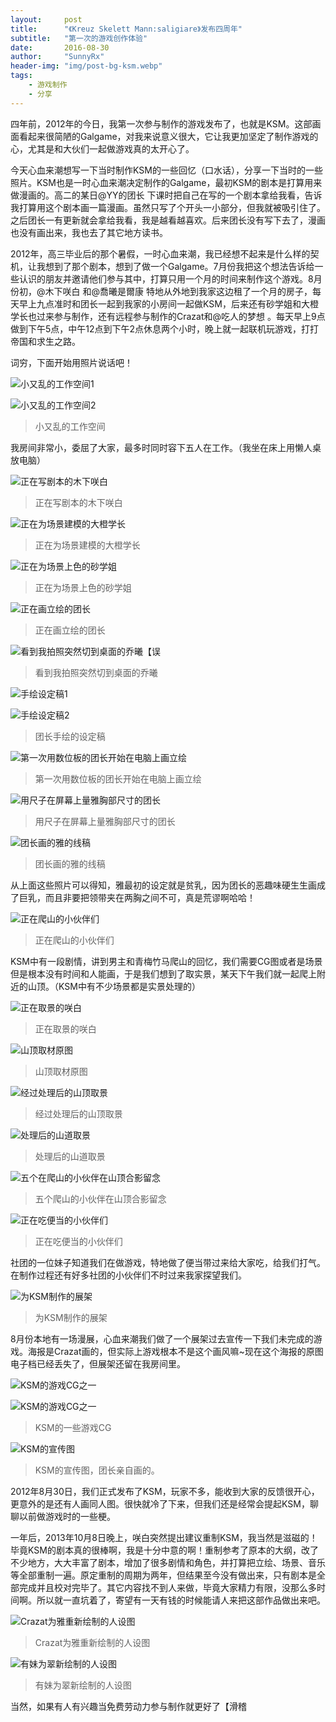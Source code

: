 ```yaml
---
layout:     post
title:      "《Kreuz Skelett Mann:saligiare》发布四周年"
subtitle:   "第一次的游戏创作体验"
date:       2016-08-30
author:     "SunnyRx"
header-img: "img/post-bg-ksm.webp"
tags:
    - 游戏制作
    - 分享
---
```


四年前，2012年的今日，我第一次参与制作的游戏发布了，也就是KSM。这部画面看起来很简陋的Galgame，对我来说意义很大，它让我更加坚定了制作游戏的心，尤其是和大伙们一起做游戏真的太开心了。

今天心血来潮想写一下当时制作KSM的一些回忆（口水话），分享一下当时的一些照片。KSM也是一时心血来潮决定制作的Galgame，最初KSM的剧本是打算用来做漫画的。高二的某日@YY的团长 下课时把自己在写的一个剧本拿给我看，告诉我打算用这个剧本画一篇漫画。虽然只写了个开头一小部分，但我就被吸引住了。之后团长一有更新就会拿给我看，我是越看越喜欢。后来团长没有写下去了，漫画也没有画出来，我也去了其它地方读书。

2012年，高三毕业后的那个暑假，一时心血来潮，我已经想不起来是什么样的契机，让我想到了那个剧本，想到了做一个Galgame。7月份我把这个想法告诉给一些认识的朋友并邀请他们参与其中，打算只用一个月的时间来制作这个游戏。8月份初，@木下咲白 和@喬曦是爾康 特地从外地到我家这边租了一个月的房子，每天早上九点准时和团长一起到我家的小房间一起做KSM，后来还有砂学姐和大橙学长也过来参与制作，还有远程参与制作的Crazat和@吃人的梦想 。每天早上9点做到下午5点，中午12点到下午2点休息两个小时，晚上就一起联机玩游戏，打打帝国和求生之路。

词穷，下面开始用照片说话吧！

![小又乱的工作空间1](/img/in-post/post-KSM/IMG_0080.webp)

![小又乱的工作空间2](/img/in-post/post-KSM/IMG_0072.webp)

>小又乱的工作空间

我房间非常小，委屈了大家，最多时同时容下五人在工作。（我坐在床上用懒人桌放电脑）

![正在写剧本的木下咲白](/img/in-post/post-KSM/IMG_0073.webp)

>正在写剧本的木下咲白

![正在为场景建模的大橙学长](/img/in-post/post-KSM/IMG_0078.webp)

>正在为场景建模的大橙学长

![正在为场景上色的砂学姐](/img/in-post/post-KSM/IMG_0252.webp)

>正在为场景上色的砂学姐

![正在画立绘的团长](/img/in-post/post-KSM/IMG_0079.webp)

>正在画立绘的团长

![看到我拍照突然切到桌面的乔曦【误](/img/in-post/post-KSM/IMG_0077.webp)

>看到我拍照突然切到桌面的乔曦

![手绘设定稿1](/img/in-post/post-KSM/IMG_0043.webp)

![手绘设定稿2](/img/in-post/post-KSM/IMG_0064.webp)

>团长手绘的设定稿

![第一次用数位板的团长开始在电脑上画立绘](/img/in-post/post-KSM/IMG_0052.webp)

>第一次用数位板的团长开始在电脑上画立绘

![用尺子在屏幕上量雅胸部尺寸的团长](/img/in-post/post-KSM/IMG_0053.webp)

>用尺子在屏幕上量雅胸部尺寸的团长

![团长画的雅的线稿](/img/in-post/post-KSM/IMG_0067.webp)

>团长画的雅的线稿

从上面这些照片可以得知，雅最初的设定就是贫乳，因为团长的恶趣味硬生生画成了巨乳，而且非要把领带夹在两胸之间不可，真是荒谬啊哈哈！

![正在爬山的小伙伴们](/img/in-post/post-KSM/IMG_0104.webp)

>正在爬山的小伙伴们

KSM中有一段剧情，讲到男主和青梅竹马爬山的回忆，我们需要CG图或者是场景但是根本没有时间和人能画，于是我们想到了取实景，某天下午我们就一起爬上附近的山顶。（KSM中有不少场景都是实景处理的）

![正在取景的咲白](/img/in-post/post-KSM/IMG_0121.webp)

>正在取景的咲白

![山顶取材原图](/img/in-post/post-KSM/IMG_0117.webp)

>山顶取材原图

![经过处理后的山顶取景](/img/in-post/post-KSM/top.webp)

>经过处理后的山顶取景

![处理后的山道取景](/img/in-post/post-KSM/stairs.webp)

>处理后的山道取景

![五个在爬山的小伙伴在山顶合影留念](/img/in-post/post-KSM/IMG_0134.webp)

>五个爬山的小伙伴在山顶合影留念

![正在吃便当的小伙伴们](/img/in-post/post-KSM/IMG_0249.webp)

>正在吃便当的小伙伴们

社团的一位妹子知道我们在做游戏，特地做了便当带过来给大家吃，给我们打气。在制作过程还有好多社团的小伙伴们不时过来我家探望我们。

![为KSM制作的展架](/img/in-post/post-KSM/IMG_0258.webp)

>为KSM制作的展架

8月份本地有一场漫展，心血来潮我们做了一个展架过去宣传一下我们未完成的游戏。海报是Crazat画的，但实际上游戏根本不是这个画风嘛~现在这个海报的原图电子档已经丢失了，但展架还留在我房间里。

![KSM的游戏CG之一](/img/in-post/post-KSM/cg_03.webp)

![KSM的游戏CG之一](/img/in-post/post-KSM/cg_05.webp)

>KSM的一些游戏CG

![KSM的宣传图](/img/in-post/post-KSM/0b69b7b6.webp)

>KSM的宣传图，团长亲自画的。

2012年8月30日，我们正式发布了KSM，玩家不多，能收到大家的反馈很开心，更意外的是还有人画同人图。很快就冷了下来，但我们还是经常会提起KSM，聊聊以前做游戏时的一些梗。

一年后，2013年10月8日晚上，咲白突然提出建议重制KSM，我当然是滋磁的！毕竟KSM的剧本真的很棒啊，我是十分中意的啊！重制参考了原本的大纲，改了不少地方，大大丰富了剧本，增加了很多剧情和角色，并打算把立绘、场景、音乐等全部重制一遍。原定重制的周期为两年，但结果至今没有做出来，只有剧本是全部完成并且校对完毕了。其它内容找不到人来做，毕竟大家精力有限，没那么多时间啊。所以就一直坑着了，寄望有一天有钱的时候能请人来把这部作品做出来吧。

![Crazat为雅重新绘制的人设图](/img/in-post/post-KSM/ya.webp)

>Crazat为雅重新绘制的人设图

![有妹为翠新绘制的人设图](/img/in-post/post-KSM/cui.webp)

>有妹为翠新绘制的人设图

当然，如果有人有兴趣当免费劳动力参与制作就更好了【滑稽
